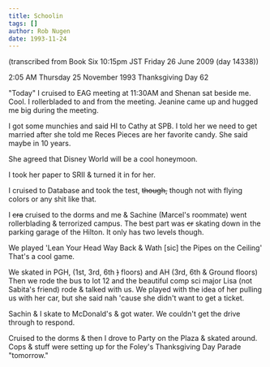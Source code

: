 ```yaml
---
title: Schoolin
tags: []
author: Rob Nugen
date: 1993-11-24
---
```


<!-- tags: -->
<!-- events: -->
<!-- people: Christine, Maggie -->
<!-- locations: Univeristy of Houston -->
<p class="note">(transcribed from Book Six 10:15pm JST Friday 26 June 2009 (day 14338))</p>

<p class="date">2:05 AM Thursday 25 November 1993 Thanksgiving Day 62</p>

<p>&quot;Today&quot; I cruised to EAG meeting at 11:30AM and Shenan sat beside me.  Cool.  I
rollerbladed to and from the meeting.  Jeanine came up and hugged me big during the meeting.</p>

<p>I got some munchies and said HI to Cathy at SPB.  I told her we need to get married after she
told me Reces Pieces are her favorite candy.  She said maybe in 10 years.</p>

<p>She agreed that Disney World will be a cool honeymoon.</p>

<p>I took her paper to SRII &amp; turned it in for her.</p>

<p>I cruised to Database and took the test, <del>though,</del> though not with flying colors or any
shit like that.</p>

<p>I <del>cra</del> cruised to the dorms and me &amp; Sachine (Marcel's roommate) went
rollerblading &amp; terrorized campus.  The best part was <del>cr</del> skating down in the parking
garage of the Hilton. It only has two levels though.</p>

<p>We played 'Lean Your Head Way Back &amp; Wath [sic] the Pipes on the Ceiling' That's a cool
game.</p>

<p>We skated in PGH, (1st, 3rd, 6th <del>)</del> floors) and AH (3rd, 6th &amp; Ground floors) Then
we rode the bus to lot 12 and the beautiful comp sci major Lisa (not Sabita's friend) rode &amp;
talked with us.  We played with the idea of her pulling us with her car, but she said nah 'cause
she didn't want to get a ticket.</p>

<p>Sachin &amp; I skate to McDonald's &amp; got water.  We couldn't get the drive through to
respond.</p>

<p>Cruised to the dorms &amp; then I drove to Party on the Plaza &amp; skated around.  Cops &amp;
stuff were setting up for the Foley's Thanksgiving Day Parade &quot;tomorrow.&quot;</p>
